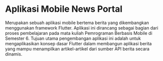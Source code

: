 # Aplikasi Mobile News Portal

  Merupakan sebuah aplikasi mobile bertema berita yang dikembangkan menggunakan framework Flutter. Aplikasi ini dirancang sebagai bagian dari proses pembelajaran pada mata kuliah Pemrograman Berbasis Mobile di Semester 6. Tujuan utama pengembangan aplikasi ini adalah untuk mengaplikasikan konsep dasar Flutter dalam membangun aplikasi berita yang mampu menampilkan artikel-artikel dari sumber API berita secara dinamis.

